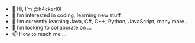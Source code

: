 - 👋 Hi, I’m @h4ckerl0l
- 👀 I’m interested in coding, learning new stuff
- 🌱 I’m currently learning Java, C#, C++, Python, JavaScript, many more...
- 💞️ I’m looking to collaborate on ...
- 📫 How to reach me ...

<!---
h4ckerl0l/h4ckerl0l is a ✨ special ✨ repository because its `README.md` (this file) appears on your GitHub profile.
You can click the Preview link to take a look at your changes.
--->
